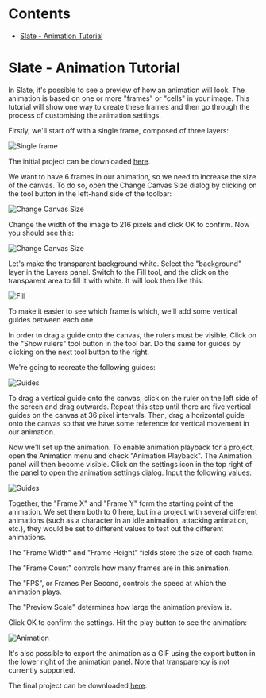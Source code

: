 <!-- START doctoc generated TOC please keep comment here to allow auto update -->
<!-- DON'T EDIT THIS SECTION, INSTEAD RE-RUN doctoc TO UPDATE -->
# Contents

- [Slate - Animation Tutorial](#slate---animation-tutorial)

<!-- END doctoc generated TOC please keep comment here to allow auto update -->

# Slate - Animation Tutorial

In Slate, it's possible to see a preview of how an animation will look. The animation is based on one or more "frames" or "cells" in your image. This tutorial will show one way to create these frames and then go through the process of customising the animation settings.

Firstly, we'll start off with a single frame, composed of three layers:

![Single frame](https://github.com/mitchcurtis/slate/blob/release/doc/images/slate-animation-tutorial-1.png)

The initial project can be downloaded [here](https://github.com/mitchcurtis/slate/blob/release/tests/manual/screenshots/resources/animation-tutorial-1.slp).

We want to have 6 frames in our animation, so we need to increase the size of the canvas. To do so, open the Change Canvas Size dialog by clicking on the tool button in the left-hand side of the toolbar:

![Change Canvas Size](https://github.com/mitchcurtis/slate/blob/release/doc/images/slate-animation-tutorial-1.1.png)

Change the width of the image to 216 pixels and click OK to confirm. Now you should see this:

![Change Canvas Size](https://github.com/mitchcurtis/slate/blob/release/doc/images/slate-animation-tutorial-2.png)

Let's make the transparent background white. Select the "background" layer in the Layers panel. Switch to the Fill tool, and the click on the transparent area to fill it with white. It will look then like this:

![Fill](https://github.com/mitchcurtis/slate/blob/release/doc/images/slate-animation-tutorial-2.1.png)

To make it easier to see which frame is which, we'll add some vertical guides between each one.

In order to drag a guide onto the canvas, the rulers must be visible. Click on the "Show rulers" tool button in the tool bar. Do the same for guides by clicking on the next tool button to the right.

We're going to recreate the following guides:

![Guides](https://github.com/mitchcurtis/slate/blob/release/doc/images/slate-animation-tutorial-2.2.png)

To drag a vertical guide onto the canvas, click on the ruler on the left side of the screen and drag outwards. Repeat this step until there are five vertical guides on the canvas at 36 pixel intervals. Then, drag a horizontal guide onto the canvas so that we have some reference for vertical movement in our animation.

Now we'll set up the animation. To enable animation playback for a project, open the Animation menu and check "Animation Playback". The Animation panel will then become visible. Click on the settings icon in the top right of the panel to open the animation settings dialog. Input the following values:

![Guides](https://github.com/mitchcurtis/slate/blob/release/doc/images/slate-animation-tutorial-3.png)

Together, the "Frame X" and "Frame Y" form the starting point of the animation. We set them both to 0 here, but in a project with several different animations (such as a character in an idle animation, attacking animation, etc.), they would be set to different values to test out the different animations.

The "Frame Width" and "Frame Height" fields store the size of each frame.

The "Frame Count" controls how many frames are in this animation.

The "FPS", or Frames Per Second, controls the speed at which the animation plays.

The "Preview Scale" determines how large the animation preview is.

Click OK to confirm the settings. Hit the play button to see the animation:

![Animation](https://github.com/mitchcurtis/slate/blob/release/doc/images/slate-animation-tutorial.gif)

It's also possible to export the animation as a GIF using the export button in the lower right of the animation panel. Note that transparency is not currently supported.

The final project can be downloaded [here](https://github.com/mitchcurtis/slate/blob/release/tests/manual/screenshots/resources/animation-tutorial-3.slp).
